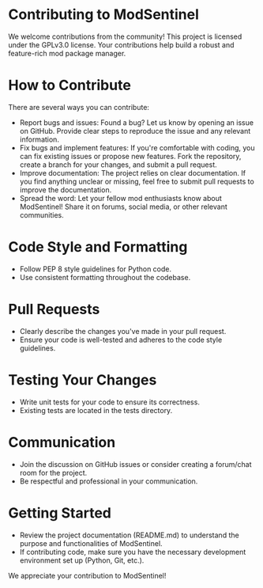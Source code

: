 # Contributing to ModSentinel

We welcome contributions from the community! This project is licensed under the GPLv3.0 license. Your contributions help build a robust and feature-rich mod package manager.

# How to Contribute

There are several ways you can contribute:

- Report bugs and issues: Found a bug? Let us know by opening an issue on GitHub. Provide clear steps to reproduce the issue and any relevant information.
- Fix bugs and implement features: If you're comfortable with coding, you can fix existing issues or propose new features. Fork the repository, create a branch for your changes, and submit a pull request.
- Improve documentation: The project relies on clear documentation. If you find anything unclear or missing, feel free to submit pull requests to improve the documentation.
- Spread the word: Let your fellow mod enthusiasts know about ModSentinel! Share it on forums, social media, or other relevant communities.

# Code Style and Formatting

- Follow PEP 8 style guidelines for Python code.
- Use consistent formatting throughout the codebase.

# Pull Requests

- Clearly describe the changes you've made in your pull request.
- Ensure your code is well-tested and adheres to the code style guidelines.

# Testing Your Changes

- Write unit tests for your code to ensure its correctness.
- Existing tests are located in the tests directory.

# Communication

- Join the discussion on GitHub issues or consider creating a forum/chat room for the project.
- Be respectful and professional in your communication.

# Getting Started

- Review the project documentation (README.md) to understand the purpose and functionalities of ModSentinel.
- If contributing code, make sure you have the necessary development environment set up (Python, Git, etc.).

We appreciate your contribution to ModSentinel!
